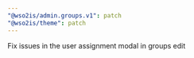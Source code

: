 ```yaml
---
"@wso2is/admin.groups.v1": patch
"@wso2is/theme": patch
---
```


Fix issues in the user assignment modal in groups edit
